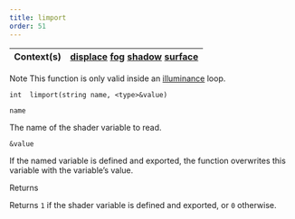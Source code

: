 ```yaml
---
title: limport
order: 51
---
```

| Context(s) | [displace](../contexts/displace.html)  [fog](../contexts/fog.html)  [shadow](../contexts/shadow.html)  [surface](../contexts/surface.html) |
| --- | --- |

Note
This function is only valid inside an [illuminance](./illuminance "Loops through all light sources in the scene, calling the light shader for each light source to set the Cl and L global variables.") loop.

`int  limport(string name, <type>&value)`

`name`

The name of the shader variable to read.

`&value`

If the named variable is defined and exported, the function overwrites this variable with the variable’s value.

Returns

Returns `1` if the shader variable is defined and exported, or `0` otherwise.
